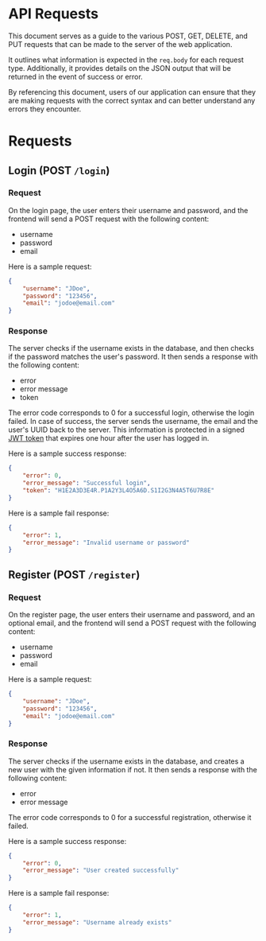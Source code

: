 # API Requests
This document serves as a guide to the various POST, GET, DELETE, and PUT requests that can be made to the server of the web application.

It outlines what information is expected in the `req.body` for each request type. Additionally, it provides details on the JSON output that will be returned in the event of success or error.

By referencing this document, users of our application can ensure that they are making requests with the correct syntax and can better understand any errors they encounter.

# Requests

## Login (POST `/login`)

### Request

On the login page, the user enters their username and password, and the frontend will send a POST request with the following content:

- username
- password
- email

Here is a sample request:

```JSON
{
    "username": "JDoe",
    "password": "123456",
    "email": "jodoe@email.com"
}
```

### Response

The server checks if the username exists in the database, and then checks if the password matches the user's password.
It then sends a response with the following content:

- error
- error message
- token

The error code corresponds to 0 for a successful login, otherwise the login failed. In case of success, the server sends the username, the email and the user's UUID back to the server. This information is protected in a signed [JWT token](https://jwt.io/introduction) that expires one hour after the user has logged in.

Here is a sample success response:

```JSON
{
    "error": 0,
    "error_message": "Successful login",
    "token": "H1E2A3D3E4R.P1A2Y3L4O5A6D.S1I2G3N4A5T6U7R8E"
}
```

Here is a sample fail response:

```JSON
{
    "error": 1,
    "error_message": "Invalid username or password"
}
```

## Register (POST `/register`)

### Request

On the register page, the user enters their username and password, and an optional email, and the frontend will send a POST request with the following content:

- username
- password
- email

Here is a sample request:

```JSON
{
    "username": "JDoe",
    "password": "123456",
    "email": "jodoe@email.com"
}
```

### Response

The server checks if the username exists in the database, and creates a new user with the given information if not.
It then sends a response with the following content:

- error
- error message

The error code corresponds to 0 for a successful registration, otherwise it failed.

Here is a sample success response:

```JSON
{
    "error": 0,
    "error_message": "User created successfully"
}
```

Here is a sample fail response:

```JSON
{
    "error": 1,
    "error_message": "Username already exists"
}
```
